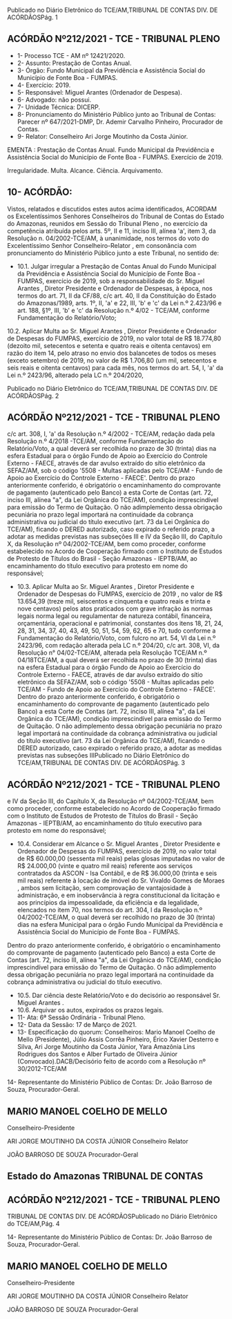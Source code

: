 Publicado  no  Diário  Eletrônico do TCE/AM,TRIBUNAL DE CONTAS DIV. DE ACÓRDÃOSPág. 1

## ACÓRDÃO Nº212/2021 - TCE - TRIBUNAL PLENO

- 1- Processo TCE - AM nº 12421/2020.
- 2- Assunto: Prestação de Contas Anual.
- 3- Órgão: Fundo  Municipal  da  Previdência  e  Assistência  Social  do  Município  de  Fonte Boa - FUMPAS.
- 4- Exercício: 2019.
- 5- Responsável: Miguel Arantes (Ordenador de Despesa).
- 6- Advogado: não possui.
- 7- Unidade Técnica: DICERP.
- 8- Pronunciamento  do  Ministério  Público  junto  ao  Tribunal  de  Contas: Parecer  nº 647/2021-DMP, Dr. Ademir Carvalho Pinheiro, Procurador de Contas.
- 9- Relator: Conselheiro Ari Jorge Moutinho da Costa Júnior.

EMENTA : Prestação de Contas Anual. Fundo Municipal  da  Previdência  e  Assistência  Social  do Município  de  Fonte  Boa  -  FUMPAS.  Exercício  de 2019.

Irregularidade. Multa. Alcance. Ciência. Arquivamento.

## 10-  ACÓRDÃO:

Vistos, relatados e discutidos estes autos acima identificados, ACORDAM os Excelentíssimos Senhores Conselheiros do Tribunal de Contas do Estado do Amazonas, reunidos em Sessão do Tribunal Pleno , no exercício da competência atribuída pelos arts. 5º, II e 11, inciso III, alínea 'a', item 3, da Resolução n. 04/2002-TCE/AM, à unanimidade, nos termos do voto do Excelentíssimo Senhor Conselheiro-Relator , em consonância com pronunciamento do Ministério Público junto a este Tribunal, no sentido de:

- 10.1. Julgar  irregular a  Prestação  de  Contas  Anual  do  Fundo  Municipal da Previdência e Assistência Social do Município de Fonte Boa -FUMPAS,  exercício  de  2019,  sob  a  responsabilidade  do Sr. Miguel Arantes ,  Diretor  Presidente  e  Ordenador  de  Despesas,  à  época,  nos termos do art. 71, II da CF/88, c/c art. 40, II da Constituição do Estado do Amazonas/1989, arts. 1º, II, 'a' e 22, III, 'b' e 'c' da Lei n.º 2.423/96 e art. 188,  §1º,  III,  'b'  e  'c'  da  Resolução  n.º  4/02  -  TCE/AM,  conforme Fundamentação do Relatório/Voto;

10.2. Aplicar Multa ao Sr. Miguel Arantes , Diretor Presidente e Ordenador de Despesas do FUMPAS, exercício de 2019, no valor total de R$ 18.774,80 (dezoito  mil,  setecentos  e  setenta  e  quatro  reais  e  oitenta centavos) em razão do item 14, pelo atraso no envio dos balancetes de todos os meses (exceto setembro) de 2019, no valor de R$ 1.706,80 (um mil,  setecentos  e  seis  reais  e  oitenta  centavos)  para  cada  mês,   nos termos do art. 54, I, 'a' da Lei n.º 2423/96, alterado pela LC n.º 204/2020,

Publicado  no  Diário  Eletrônico do TCE/AM,TRIBUNAL DE CONTAS DIV. DE ACÓRDÃOSPág. 2

## ACÓRDÃO Nº212/2021 - TCE - TRIBUNAL PLENO

c/c art. 308, I, 'a' da Resolução n.º 4/2002 - TCE/AM, redação dada pela Resolução n.º 4/2018 -TCE/AM, conforme Fundamentação do Relatório/Voto,  a  qual  deverá  ser  recolhida  no prazo  de 30  (trinta) dias na  esfera  Estadual  para  o  órgão  Fundo  de  Apoio  ao  Exercício  do Controle  Externo  -  FAECE,  através  de  dar avulso  extraído  do  sítio eletrônico  da  SEFAZ/AM,  sob  o  código  '5508  -  Multas  aplicadas  pelo TCE/AM - Fundo de Apoio ao Exercício do Controle Externo - FAECE'. Dentro do prazo anteriormente conferido, é obrigatório o encaminhamento do comprovante de pagamento (autenticado pelo Banco) a esta Corte de Contas  (art.  72,  inciso  III,  alínea  "a",  da  Lei  Orgânica  do  TCE/AM), condição  imprescindível  para  emissão  do  Termo  de  Quitação.  O  não adimplemento  dessa  obrigação  pecuniária  no  prazo  legal  importará  na continuidade da cobrança administrativa ou judicial do título executivo (art. 73  da  Lei  Orgânica  do  TCE/AM),  ficando  o  DERED  autorizado,  caso expirado o referido prazo, a adotar as medidas previstas nas subseções III e IV da Seção III, do Capítulo X, da Resolução nº 04/2002-TCE/AM, bem como proceder, conforme estabelecido no Acordo de Cooperação firmado com  o  Instituto  de  Estudos  de  Protesto  de  Títulos  do  Brasil  -  Seção Amazonas  -  IEPTB/AM,  ao  encaminhamento  do  título  executivo  para protesto em nome do responsável;

- 10.3. Aplicar Multa ao Sr. Miguel Arantes , Diretor Presidente e Ordenador de Despesas do FUMPAS, exercício de 2019 , no valor de R$ 13.654,39 (treze  mil,  seiscentos  e  cinquenta  e  quatro  reais  e  trinta  e nove  centavos) pelos  atos  praticados  com  grave  infração  às  normas legais  norma  legal  ou  regulamentar  de  natureza  contábil,  financeira, orçamentária, operacional e patrimonial, constantes dos itens 18, 21, 24, 28, 31, 34, 37, 40, 43, 49, 50, 51, 54, 59, 62, 65 e 70, tudo conforme a Fundamentação  do Relatório/Voto,  com  fulcro  no  art.  54,  VI  da  Lei  n.º 2423/96,  com  redação  alterada  pela  LC  n.º  204/20,  c/c  art.  308,  VI,  da Resolução n° 04/02-TCE/AM, alterada pela Resolução TCE/AM n.º 04/18TCE/AM,  a  qual  deverá  ser  recolhida  no prazo  de 30  (trinta)  dias na esfera  Estadual  para  o  órgão  Fundo  de  Apoio  ao  Exercício  do  Controle Externo  -  FAECE,  através  de  dar avulso  extraído  do  sítio  eletrônico  da SEFAZ/AM, sob o código '5508 - Multas aplicadas pelo TCE/AM - Fundo de Apoio ao Exercício do Controle Externo - FAECE'. Dentro do prazo anteriormente conferido, é obrigatório o encaminhamento do comprovante de pagamento (autenticado pelo Banco) a esta Corte de Contas  (art.  72,  inciso  III,  alínea  "a",  da  Lei  Orgânica  do  TCE/AM), condição  imprescindível  para  emissão  do  Termo  de  Quitação.  O  não adimplemento  dessa  obrigação  pecuniária  no  prazo  legal  importará  na continuidade da cobrança administrativa ou judicial do título executivo (art. 73  da  Lei  Orgânica  do  TCE/AM),  ficando  o  DERED  autorizado,  caso expirado o referido prazo, a adotar as medidas previstas nas subseções IIIPublicado  no  Diário  Eletrônico do TCE/AM,TRIBUNAL DE CONTAS DIV. DE ACÓRDÃOSPág. 3

## ACÓRDÃO Nº212/2021 - TCE - TRIBUNAL PLENO

e IV da Seção III, do Capítulo X, da Resolução nº 04/2002-TCE/AM, bem como proceder, conforme estabelecido no Acordo de Cooperação firmado com  o  Instituto  de  Estudos  de  Protesto  de  Títulos  do  Brasil  -  Seção Amazonas  -  IEPTB/AM,  ao  encaminhamento  do  título  executivo  para protesto em nome do responsável;

- 10.4. Considerar  em  Alcance o Sr. Miguel  Arantes , Diretor  Presidente  e Ordenador de Despesas do FUMPAS, exercício de 2019, no valor total de R$ 60.000,00 (sessenta mil reais) pelas glosas imputadas no valor de R$ 24.000,00 (vinte e quatro mil reais) referente aos serviços contratados da ASCON - Isa Contábil, e de R$ 36.000,00 (trinta e seis mil reais) referente à  locação  de  imóvel  do Sr.  Vivaldo  Gomes  de  Moraes ,  ambos  sem licitação,  sem  comprovação  de  vantajosidade  à  administração,  e  em inobservância  à  regra  constitucional  da  licitação  e  aos  princípios  da impessoalidade, da eficiência e da legalidade, elencados no item 70, nos termos do art.  304,  I  da  Resolução  n.º  04/2002-TCE/AM,  o  qual  deverá ser  recolhido  no prazo  de  30  (trinta)  dias na  esfera  Municipal  para  o órgão Fundo Municipal da Previdência e Assistência Social do Município de Fonte Boa - FUMPAS.

Dentro do prazo anteriormente conferido, é obrigatório o encaminhamento do comprovante de pagamento (autenticado pelo Banco) a esta Corte de Contas  (art.  72,  inciso  III,  alínea  "a",  da  Lei  Orgânica  do  TCE/AM), condição  imprescindível  para  emissão  do  Termo  de  Quitação.  O  não adimplemento  dessa  obrigação  pecuniária  no  prazo  legal  importará  na continuidade da cobrança administrativa ou judicial do título executivo.

- 10.5. Dar ciência deste Relatório/Voto e do decisório ao responsável Sr. Miguel Arantes .
- 10.6. Arquivar os autos, expirados os prazos legais.
- 11-  Ata: 6ª Sessão Ordinária - Tribunal Pleno.
- 12-  Data da Sessão: 17 de Março de 2021.
- 13-  Especificação do quorum: Conselheiros: Mario Manoel Coelho de Mello (Presidente),  Júlio  Assis  Corrêa  Pinheiro,  Érico  Xavier  Desterro  e  Silva,  Ari  Jorge Moutinho da Costa Júnior, Yara Amazônia Lins Rodrigues dos Santos e Alber Furtado de Oliveira Júnior (Convocado).DACB/Decisório feito de acordo com a Resolução nº 30/2012-TCE/AM

14-  Representante  do  Ministério  Público  de  Contas: Dr. João  Barroso  de  Souza, Procurador-Geral.

## MARIO MANOEL COELHO DE MELLO

Conselheiro-Presidente

ARI JORGE MOUTINHO DA COSTA JÚNIOR Conselheiro Relator

JOÃO BARROSO DE SOUZA Procurador-Geral

## Estado do Amazonas TRIBUNAL DE CONTAS

## ACÓRDÃO Nº212/2021 - TCE - TRIBUNAL PLENO

TRIBUNAL DE CONTAS DIV. DE ACÓRDÃOSPublicado  no  Diário  Eletrônico do TCE/AM,Pág. 4

14-  Representante  do  Ministério  Público  de  Contas: Dr. João  Barroso  de  Souza, Procurador-Geral.

## MARIO MANOEL COELHO DE MELLO

Conselheiro-Presidente

ARI JORGE MOUTINHO DA COSTA JÚNIOR Conselheiro Relator

JOÃO BARROSO DE SOUZA Procurador-Geral
